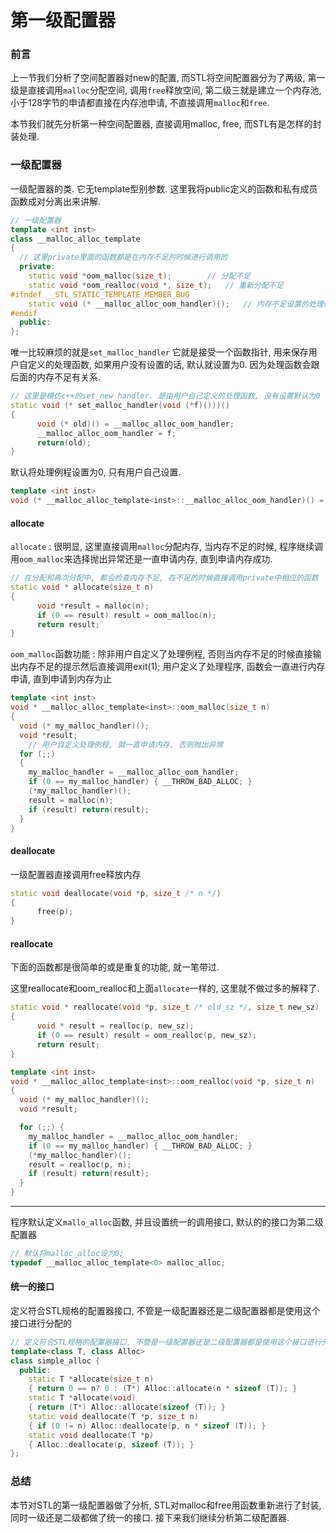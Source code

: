 # 第一级配置器

### 前言

上一节我们分析了空间配置器对new的配置, 而STL将空间配置器分为了两级, 第一级是直接调用`malloc`分配空间, 调用`free`释放空间, 第二级三就是建立一个内存池, 小于128字节的申请都直接在内存池申请, 不直接调用`malloc`和`free`. 

本节我们就先分析第一种空间配置器, 直接调用malloc, free, 而STL有是怎样的封装处理.





### 一级配置器

一级配置器的类. 它无template型别参数. 这里我将public定义的函数和私有成员函数成对分离出来讲解.

```c++
// 一级配置器
template <int inst>
class __malloc_alloc_template 
{
  // 这里private里面的函数都是在内存不足的时候进行调用的
  private:   
    static void *oom_malloc(size_t);        // 分配不足
    static void *oom_realloc(void *, size_t);   // 重新分配不足
#ifndef __STL_STATIC_TEMPLATE_MEMBER_BUG
    static void (* __malloc_alloc_oom_handler)();   // 内存不足设置的处理例程, 默认设置的是0, 表示没有设置处理例程, 这个处理例程是由用户手动设置的
#endif
  public:
};
```



唯一比较麻烦的就是`set_malloc_handler` 它就是接受一个函数指针, 用来保存用户自定义的处理函数, 如果用户没有设置的话, 默认就设置为0. 因为处理函数会跟后面的内存不足有关系.

```c++
// 这里是模仿c++的set_new_handler. 是由用户自己定义的处理函数, 没有设置默认为0
static void (* set_malloc_handler(void (*f)()))()
{
      void (* old)() = __malloc_alloc_oom_handler;
      __malloc_alloc_oom_handler = f;
      return(old);
}
```

默认将处理例程设置为0, 只有用户自己设置.

```c++
template <int inst>
void (* __malloc_alloc_template<inst>::__malloc_alloc_oom_handler)() = 0;
```



#### allocate

`allocate` : 很明显, 这里直接调用`malloc`分配内存, 当内存不足的时候, 程序继续调用`oom_malloc`来选择抛出异常还是一直申请内存, 直到申请内存成功.

```c++
// 在分配和再次分配中, 都会检查内存不足, 在不足的时候直接调用private中相应的函数
static void * allocate(size_t n)
{
      void *result = malloc(n);
      if (0 == result) result = oom_malloc(n);
      return result;
}
```

`oom_malloc`函数功能 : 除非用户自定义了处理例程, 否则当内存不足的时候直接输出内存不足的提示然后直接调用exit(1);
用户定义了处理程序, 函数会一直进行内存申请, 直到申请到内存为止

```c++
template <int inst>
void * __malloc_alloc_template<inst>::oom_malloc(size_t n)
{
  void (* my_malloc_handler)();
  void *result;
    // 用户自定义处理例程, 就一直申请内存, 否则抛出异常
  for (;;) 
  {
    my_malloc_handler = __malloc_alloc_oom_handler;
    if (0 == my_malloc_handler) { __THROW_BAD_ALLOC; }
    (*my_malloc_handler)();
    result = malloc(n);
    if (result) return(result);
  }
}
```



#### deallocate

一级配置器直接调用free释放内存

```c++
static void deallocate(void *p, size_t /* n */)
{
      free(p);
}
```



#### reallocate

下面的函数都是很简单的或是重复的功能, 就一笔带过.

这里reallocate和oom_realloc和上面`allocate`一样的, 这里就不做过多的解释了.

```c++
static void * reallocate(void *p, size_t /* old_sz */, size_t new_sz)
{
      void * result = realloc(p, new_sz);
      if (0 == result) result = oom_realloc(p, new_sz);
      return result;
}
```

```c++
template <int inst>
void * __malloc_alloc_template<inst>::oom_realloc(void *p, size_t n)
{
  void (* my_malloc_handler)();
  void *result;

  for (;;) {
    my_malloc_handler = __malloc_alloc_oom_handler;
    if (0 == my_malloc_handler) { __THROW_BAD_ALLOC; }
    (*my_malloc_handler)();
    result = realloc(p, n);
    if (result) return(result);
  }
}
```



---

程序默认定义`mallo_alloc`函数, 并且设置统一的调用接口, 默认的的接口为第二级配置器

```c++
// 默认将malloc_alloc设为0;
typedef __malloc_alloc_template<0> malloc_alloc;
```



#### 统一的接口

定义符合STL规格的配置器接口, 不管是一级配置器还是二级配置器都是使用这个接口进行分配的

```c++
// 定义符合STL规格的配置器接口, 不管是一级配置器还是二级配置器都是使用这个接口进行分配的
template<class T, class Alloc>
class simple_alloc {
  public:
    static T *allocate(size_t n)
    { return 0 == n? 0 : (T*) Alloc::allocate(n * sizeof (T)); }
    static T *allocate(void)
    { return (T*) Alloc::allocate(sizeof (T)); }
    static void deallocate(T *p, size_t n)
    { if (0 != n) Alloc::deallocate(p, n * sizeof (T)); }
    static void deallocate(T *p)
    { Alloc::deallocate(p, sizeof (T)); }
};
```



### 总结

本节对STL的第一级配置器做了分析, STL对malloc和free用函数重新进行了封装, 同时一级还是二级都做了统一的接口. 接下来我们继续分析第二级配置器.